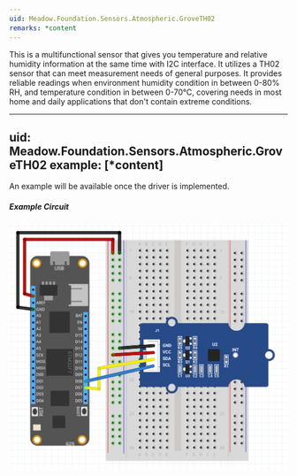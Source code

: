 ```yaml
---
uid: Meadow.Foundation.Sensors.Atmospheric.GroveTH02
remarks: *content
---
```


This is a multifunctional sensor that gives you temperature and relative humidity information at the same time with I2C interface. It utilizes a TH02 sensor that can meet measurement needs of general purposes. It provides reliable readings when environment humidity condition in between 0-80% RH, and temperature condition in between 0-70°C, covering needs in most home and daily applications that don't contain extreme conditions.

---
uid: Meadow.Foundation.Sensors.Atmospheric.GroveTH02
example: [*content]
---

An example will be available once the driver is implemented.

##### Example Circuit

![](../../API_Assets/Meadow.Foundation.Sensors.Atmospheric.GroveTH02/GroveTH02.svg)